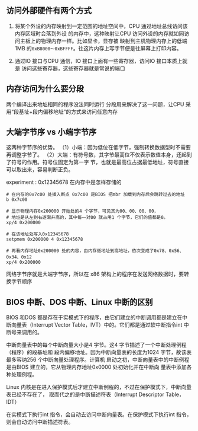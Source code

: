 ## 访问外部硬件有两个方式
1. 将某个外设的内存映射到一定范围的地址空间中，CPU 通过地址总线访问该内存区域时会落到外设
的内存中，这种映射让CPU 访问外设的内存就如同访问主板上的物理内存一样。比如显卡，显存被
映射到主机物理内存上的低端1MB 的`0xB8000～0xBFFFF`。往这片内存上写字节便是往屏幕上打印内容。

2. 通过IO 接口与CPU 通信，IO 接口上面有一些寄存器，访问IO 接口本质上就是
访问这些寄存器，这些寄存器就是常说的端口


## 内存访问为什么要分段
两个编译出来地址相同的程序没法同时运行
分段用来解决了这一问题，让CPU 采用“段基址+段内偏移地址”的方式来访问任意内存


## 大端字节序 vs 小端字节序
这两种字节序的优势。
（1）小端：因为低位在低字节，强制转换数据型时不需要再调整字节了。
（2）大端：有符号数，其字节最高位不仅表示数值本身，还起到了符号的作用。符号位固定为第一字
节，也就是最高位占据最低地址，符号直接可以取出来，容易判断正负。

experiment : 0x12345678 在内存中是怎样存储的
```
# 在内存的0x7c00 处插入断点 0x7c00 是BIOS 把mbr 加载到内存后会跳转过去的地址
b 0x7c00           

# 显示物理内存0x200000 开始处的4 个字节，可见其为00、00、00、00，
# 地址是从左到右逐渐升高的，其中每一对00 就占用1 个字节，它们的值都是0。
xp/4 0x200000     

# 在该地址处写入0x12345678
setpmem 0x200000 4 0x12345678     

# 再看内存地址0x200000 处的内容，由内存低地址到高地址，依次变成了0x78、0x56、0x34、0x12
xp/4 0x200000     

```

网络字节序就是大端字节序，所以在 x86 架构上的程序在发送网络数据时，要转换字节顺序


## BIOS 中断、DOS 中断、Linux 中断的区别

BIOS 和DOS 都是存在于实模式下的程序，由它们建立的中断调用都是建立在中断向量表（Interrupt
Vector Table，IVT）中的。它们都是通过软中断指令int 中断号来调用的。

中断向量表中的每个中断向量大小是4 字节。这4 字节描述了一个中断处理例程（程序）的段基址和
段内偏移地址。因为中断向量表的长度为1024 字节，故该表最多容纳256 个中断向量处理程序。计算机
启动之初，中断向量表中的中断例程是由BIOS 建立的，它从物理内存地址0x0000 处初始化并在中断向
量表中添加各种处理例程。

Linux 内核是在进入保护模式后才建立中断例程的，不过在保护模式下，中断向量表已经不存在了，
取而代之的是中断描述符表（Interrupt Descriptor Table，IDT）

在实模式下执行int 指令，会自动去访问中断向量表。在保护模式下执行int 指令，则会自动访问中断描述符表。


